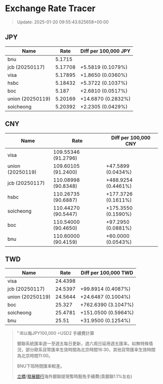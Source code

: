 # Exchange Rate Tracer

> Update: 2025-01-20 09:55:43.625658+00:00

## JPY

| Name             |    Rate | Diff per 100,000 JPY   |
|------------------|---------|------------------------|
| bnu              | 5.1715  |                        |
| jcb (20250117)   | 5.17708 | +5.5819 (0.1079%)      |
| visa             | 5.17895 | +1.8650 (0.0360%)      |
| hsbc             | 5.18432 | +5.3722 (0.1037%)      |
| boc              | 5.187   | +2.6810 (0.0517%)      |
| union (20250119) | 5.20169 | +14.6870 (0.2832%)     |
| soicheong        | 5.20392 | +2.2305 (0.0429%)      |

## CNY

| Name             | Rate                | Diff per 100,000 CNY   |
|------------------|---------------------|------------------------|
| visa             | 109.55346	(91.2796) |                        |
| union (20250119) | 109.60105	(91.2400) | +47.5899 (0.0434%)     |
| jcb (20250117)   | 110.08998	(90.8348) | +488.9254 (0.4461%)    |
| hsbc             | 110.26735	(90.6887) | +177.3726 (0.1611%)    |
| soicheong        | 110.44270	(90.5447) | +175.3550 (0.1590%)    |
| boc              | 110.54000	(90.4650) | +97.2950 (0.0881%)     |
| bnu              | 110.60000	(90.4159) | +60.0000 (0.0543%)     |

## TWD

| Name             |    Rate | Diff per 100,000 TWD   |
|------------------|---------|------------------------|
| visa             | 24.4398 |                        |
| jcb (20250117)   | 24.5397 | +99.8914 (0.4087%)     |
| union (20250119) | 24.5644 | +24.6487 (0.1004%)     |
| boc              | 25.327  | +762.6390 (3.1047%)    |
| soicheong        | 25.4781 | +151.0500 (0.5964%)    |
| bnu              | 25.51   | +31.9500 (0.1254%)     |


> ¹ IB以每JPY100,000 +USD2 手續費計算
>
> 銀聯系統匯率週一至週五每日更新，週六周日延用週五匯率。如無特殊情況，部分歐系貨幣匯率生效時間為北京時間16:30，其他貨幣匯率生效時間為北京時間11:00。
>
> BNU下班時間匯率較差。
>
> [立橋](https://www.wlbank.com.mo/uploads/ueditor/file/20181211/1544536513900230.pdf)/[發展銀行](https://www.mdb.com.mo/Service_Charges_20230728.pdf)海外銀聯提現暫時豁免手續費(貴銀聯1.1%左右)

